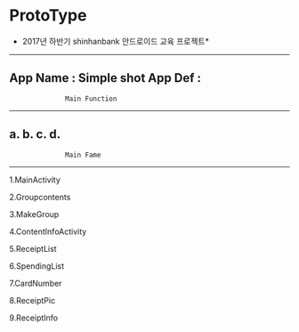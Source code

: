 # ProtoType
* 2017년 하반기 shinhanbank 안드로이드 교육 프로젝트*
---------------------------------------------------
App Name : Simple shot
App Def  : 
---------------------------------------------------
                  Main Function
---------------------------------------------------
a.
b.
c.
d.
---------------------------------------------------
                  Main Fame
---------------------------------------------------                  
1.MainActivity

2.Groupcontents

3.MakeGroup

4.ContentInfoActivity

5.ReceiptList

6.SpendingList

7.CardNumber

8.ReceiptPic

9.ReceiptInfo

